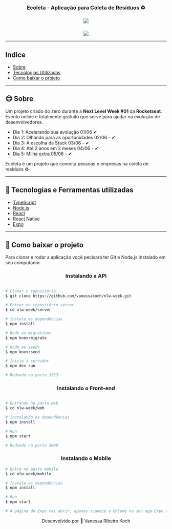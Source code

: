 <h3 align="center">Ecoleta - Aplicação para Coleta de Resíduos ♻</h3>

<h3 align="center"> 
  <img src="https://ik.imagekit.io/ctjjt535rn/nlw_page_b58TjWpYP.png"> </img>
</h3>

<h3 align="center"> 
  <img src="https://ik.imagekit.io/ctjjt535rn/nlw_QWsiDVPIa6.png"> </img>
</h3>

---

## Indice
  - [Sobre](#-sobre)
  - [Tecnologias Utilizadas](#-tecnologias-e-ferramentas-utilizadas)
  - [Como baixar o projeto](#-como-baixar-o-projeto)

---

## 😊 Sobre
Um projeto criado do zero durante a **Next Level Week #01** da **Rocketseat**. Evento online e totalmente gratuito que serve para ajudar na evolução de desenvolvedores.

* Dia 1: Acelerando sua evolução 01/06 ✔
* Dia 2: Olhando para as oportunidades 02/06 - ✔
* Dia 3: A escolha da Stack 03/06 - ✔
* Dia 4: Até 2 anos em 2 meses 04/06 - ✔
* Dia 5: Milha extra 05/06 - ✔

Ecoleta é um projeto que conecta pessoas e empresas na coleta de resíduos ♻

---

## 🚀 Tecnologias e Ferramentas utilizadas

- [TypeScript](https://www.typescriptlang.org/)
- [Node.js](https://nodejs.org/)
- [React](https://reactjs.org/)
- [React Native](https://reactnative.dev/)
- [Expo](https://expo.io/)
  
---

## 📑 Como baixar o projeto

  Para clonar e rodar a aplicação você pecisará ter Git e Node.js instalado em seu computador.

<h3 align="center">Instalando a API</h3>

  ```bash 

  # Clonar o repositório
  $ git clone https://github.com/vanessakoch/nlw-week.git

  # Entrar no repositório server
  $ cd nlw-week/server

  # Instale as dependências
  $ npm install

  # Rode as migrations
  $ npm knex:migrate

  # Rode as seeds
  $ npm knex:seed

  # Inicie o servidor
  $ npm dev run

  # Rodando na porta 3333
  ```
  <h3 align="center">Instalando o Front-end</h3>

  ```bash

  # Entrando na pasta web
  $ cd nlw-week/web

  # Instalando as dependências
  $ npm install

  # Run
  $ npm start

  # Rodando na porta 3000
  ```

  <h3 align="center">Instalando o Mobile</h3>

  ```bash
  # Entre na pasta mobile
  $ cd nlw-week/mobile

  # Instale as dependências
  $ npm install

  # Run
  $ npm start

  # A página do Expo vai abrir, apenas scaneie o QRCode no seu app Expo em seu dispositivo móvel ou diretamente em um emulador.

  ```

  <p align="center">
  Desenvolvido por 💜 Vanessa Ribeiro Koch</p>